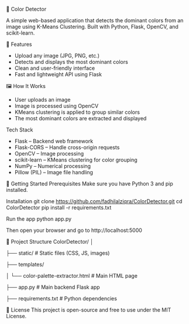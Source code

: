 🎨 Color Detector

A simple web-based application that detects the dominant colors from an image using K-Means Clustering. Built with Python, Flask, OpenCV, and scikit-learn.

🔧 Features

- Upload any image (JPG, PNG, etc.)
- Detects and displays the most dominant colors
- Clean and user-friendly interface
- Fast and lightweight API using Flask

🖼️ How It Works

- User uploads an image
- Image is processed using OpenCV
- KMeans clustering is applied to group similar colors
- The most dominant colors are extracted and displayed

Tech Stack

- Flask – Backend web framework
- Flask-CORS – Handle cross-origin requests
- OpenCV – Image processing
- scikit-learn – KMeans clustering for color grouping
- NumPy – Numerical processing
- Pillow (PIL) – Image file handling

🚀 Getting Started
Prerequisites
Make sure you have Python 3 and pip installed.

Installation
git clone https://github.com/fadhilalziqra/ColorDetector.git
cd ColorDetector
pip install -r requirements.txt

Run the app
python app.py

Then open your browser and go to
http://localhost:5000

📂 Project Structure
ColorDetector/
│

├── static/                  # Static files (CSS, JS, images)

├── templates/

│   └── color-palette-extractor.html  # Main HTML page

├── app.py                  # Main backend Flask app

├── requirements.txt        # Python dependencies

📌 License
This project is open-source and free to use under the MIT License.
